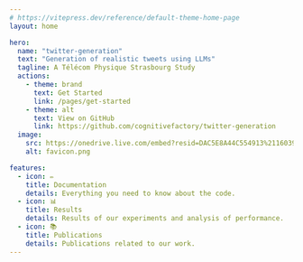 ```yaml
---
# https://vitepress.dev/reference/default-theme-home-page
layout: home

hero:
  name: "twitter-generation"
  text: "Generation of realistic tweets using LLMs"
  tagline: A Télécom Physique Strasbourg Study
  actions:
    - theme: brand
      text: Get Started
      link: /pages/get-started
    - theme: alt
      text: View on GitHub
      link: https://github.com/cognitivefactory/twitter-generation
  image:
    src: https://onedrive.live.com/embed?resid=DAC5E8A44C554913%21160393&authkey=%21ANs5YVolVkTE-QE
    alt: favicon.png

features:
  - icon: ✏️
    title: Documentation
    details: Everything you need to know about the code.
  - icon: 📊
    title: Results
    details: Results of our experiments and analysis of performance.
  - icon: 📚
    title: Publications
    details: Publications related to our work.
---
```


<style>
:root {
  --vp-home-hero-name-color: transparent;
  --vp-home-hero-name-background: -webkit-linear-gradient(120deg, #bd34fe 30%, #41d1ff);

  --vp-home-hero-image-background-image: linear-gradient(-45deg, #bd34fe 50%, #47caff 50%);
  --vp-home-hero-image-filter: blur(44px);
}

@media (min-width: 640px) {
  :root {
    --vp-home-hero-image-filter: blur(56px);
  }
}

@media (min-width: 960px) {
  :root {
    --vp-home-hero-image-filter: blur(68px);
  }
}
</style>
